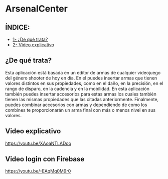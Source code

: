 ﻿# ArsenalCenter
 
## ÍNDICE: 
* [1- ¿De qué trata?](#¿de-qué-trata?)
* [2- Video explicativo](#normas-de-clase)

## ¿De qué trata?
Esta aplicación está basada en un editor de armas de cualquier videojuego del género shooter de hoy en día. En el puedes insertar armas que tienen valores distintos en sus propiedades, como en el daño, en la precisión, en el rango de disparo, en la cadencia y en la mobilidad. En esta aplicación también puedes insertar accesorios para estas armas los cuales también tienen las mismas propiedades que las citadas anteriormente. Finalmente, puedes combinar accesorios con armas y dependiendo de como los combines te proporcionarán un arma final con más o menos nivel en sus valores.


## Video explicativo
https://youtu.be/XAoaNTLADoo

## Video login con Firebase
https://youtu.be/-EAqMq0M9r0
